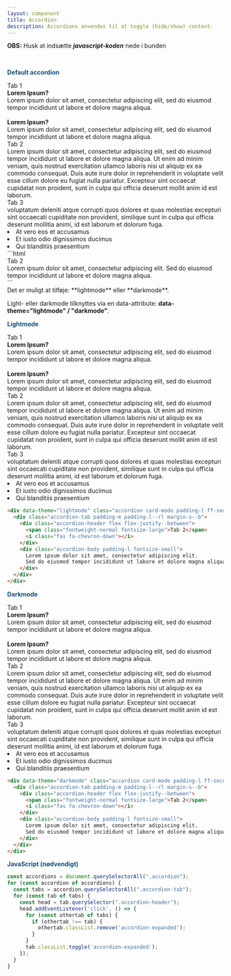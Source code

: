 ```yaml
---
layout: component
title: Accordion
description: Accordions anvendes til at toggle (hide/show) content.
---
```


**OBS:** Husk at indsætte ***javascript-koden*** nede i bunden

<br>

<span style="color:#12507b;font-weight: bolder">Default accordion</span>

<div class="flex grid-width--small">
  <div class="accordion card-mode padding-l ff-secondary width-1of1">
    <div class="accordion-tab padding-m padding-l--rl margin-s--b">
      <div class="accordion-header flex flex-justify--between">
        <span class="fontweight-normal fontsize-large">Tab 1</span>
        <i class="fas fa-chevron-down"></i>
      </div>
      <div class="accordion-body padding-l fontsize-small">
      <b>Lorem Ipsum?</b><br>
      Lorem ipsum dolor sit amet, consectetur adipiscing elit, sed do eiusmod tempor incididunt ut labore et dolore magna aliqua.
      <br><br>
      <b>Lorem Ipsum?</b><br>
      Lorem ipsum dolor sit amet, consectetur adipiscing elit, sed do eiusmod tempor incididunt ut labore et dolore magna aliqua.
      </div>
    </div>
    <div class="accordion-tab padding-m padding-l--rl margin-s--b">
      <div class="accordion-header flex flex-justify--between">
        <span class="fontweight-normal fontsize-large">Tab 2</span>
        <i class="fas fa-chevron-down"></i>
      </div>
      <div class="accordion-body padding-l fontsize-small">
      Lorem ipsum dolor sit amet, consectetur adipiscing elit, sed do eiusmod tempor incididunt ut labore et dolore magna aliqua. Ut enim ad minim veniam, quis nostrud exercitation ullamco laboris nisi ut aliquip ex ea commodo consequat. Duis aute irure dolor in reprehenderit in voluptate velit esse cillum dolore eu fugiat nulla pariatur. Excepteur sint occaecat cupidatat non proident, sunt in culpa qui officia deserunt mollit anim id est laborum.
      </div>
    </div>
      <div class="accordion-tab padding-m padding-l--rl margin-s--b">
      <div class="accordion-header flex flex-justify--between">
        <span class="fontweight-normal fontsize-large">Tab 3</span>
        <i class="fas fa-chevron-down"></i>
      </div>
      <div class="accordion-body padding-l fontsize-small">
          voluptatum deleniti atque corrupti quos dolores et quas molestias excepturi sint occaecati cupiditate non provident, similique sunt in culpa qui officia deserunt mollitia animi, id est laborum et dolorum fuga.
        <li>At vero eos et accusamus</li>
        <li>Et iusto odio dignissimos ducimus</li>
        <li>Qui blanditiis praesentium</li>
      </div>
    </div>
  </div>
</div>
```html
<div class="accordion card-mode padding-l ff-secondary width-1of1">
  <div class="accordion-tab padding-m padding-l--rl margin-s--b">
    <div class="accordion-header flex flex-justify--between">
      <span class="fontweight-normal fontsize-large">Tab 2</span>
      <i class="fas fa-chevron-down"></i>
    </div>
    <div class="accordion-body padding-l fontsize-small">
      Lorem ipsum dolor sit amet, consectetur adipiscing elit.
      Sed do eiusmod tempor incididunt ut labore et dolore magna aliqua.
    </div>
  </div>
</div>
```

<br>
Det er muligt at tilføje: **lightmode** eller **darkmode**.

Light- eller darkmode tilknyttes via en data-attribute: **data-theme="lightmode" / "darkmode"**.
<br>

<span style="color:#12507b;font-weight: bolder">Lightmode</span>

<div class="flex grid-width--small">
  <div data-theme="lightmode" class="accordion card-mode padding-l ff-secondary width-1of1">
    <div class="accordion-tab padding-m padding-l--rl margin-s--b">
      <div class="accordion-header flex flex-justify--between">
        <span class="fontweight-normal fontsize-large">Tab 1</span>
        <i class="fas fa-chevron-down"></i>
      </div>
      <div class="accordion-body padding-l fontsize-small">
      <b>Lorem Ipsum?</b><br>
      Lorem ipsum dolor sit amet, consectetur adipiscing elit, sed do eiusmod tempor incididunt ut labore et dolore magna aliqua.
      <br><br>
      <b>Lorem Ipsum?</b><br>
      Lorem ipsum dolor sit amet, consectetur adipiscing elit, sed do eiusmod tempor incididunt ut labore et dolore magna aliqua.
      </div>
    </div>
    <div class="accordion-tab padding-m padding-l--rl margin-s--b">
      <div class="accordion-header flex flex-justify--between">
        <span class="fontweight-normal fontsize-large">Tab 2</span>
        <i class="fas fa-chevron-down"></i>
      </div>
      <div class="accordion-body padding-l fontsize-small">
      Lorem ipsum dolor sit amet, consectetur adipiscing elit, sed do eiusmod tempor incididunt ut labore et dolore magna aliqua. Ut enim ad minim veniam, quis nostrud exercitation ullamco laboris nisi ut aliquip ex ea commodo consequat. Duis aute irure dolor in reprehenderit in voluptate velit esse cillum dolore eu fugiat nulla pariatur. Excepteur sint occaecat cupidatat non proident, sunt in culpa qui officia deserunt mollit anim id est laborum.
      </div>
    </div>
      <div class="accordion-tab padding-m padding-l--rl margin-s--b">
      <div class="accordion-header flex flex-justify--between">
        <span class="fontweight-normal fontsize-large">Tab 3</span>
        <i class="fas fa-chevron-down"></i>
      </div>
      <div class="accordion-body padding-l fontsize-small">
          voluptatum deleniti atque corrupti quos dolores et quas molestias excepturi sint occaecati cupiditate non provident, similique sunt in culpa qui officia deserunt mollitia animi, id est laborum et dolorum fuga.
        <li>At vero eos et accusamus</li>
        <li>Et iusto odio dignissimos ducimus</li>
        <li>Qui blanditiis praesentium</li>
      </div>
    </div>
  </div>
</div>

```html
<div data-theme="lightmode" class="accordion card-mode padding-l ff-secondary width-1of1">
  <div class="accordion-tab padding-m padding-l--rl margin-s--b">
    <div class="accordion-header flex flex-justify--between">
      <span class="fontweight-normal fontsize-large">Tab 2</span>
      <i class="fas fa-chevron-down"></i>
    </div>
    <div class="accordion-body padding-l fontsize-small">
      Lorem ipsum dolor sit amet, consectetur adipiscing elit.
      Sed do eiusmod tempor incididunt ut labore et dolore magna aliqua.
    </div>
  </div>
</div>
```

<span style="color:#12507b;font-weight: bolder">Darkmode</span>

<div class="flex grid-width--small">
  <div data-theme="darkmode" class="accordion card-mode padding-l ff-secondary width-1of1">
    <div class="accordion-tab padding-m padding-l--rl margin-s--b">
      <div class="accordion-header flex flex-justify--between">
        <span class="fontweight-normal fontsize-large">Tab 1</span>
        <i class="fas fa-chevron-down"></i>
      </div>
      <div class="accordion-body padding-l fontsize-small">
      <b>Lorem Ipsum?</b><br>
      Lorem ipsum dolor sit amet, consectetur adipiscing elit, sed do eiusmod tempor incididunt ut labore et dolore magna aliqua.
      <br><br>
      <b>Lorem Ipsum?</b><br>
      Lorem ipsum dolor sit amet, consectetur adipiscing elit, sed do eiusmod tempor incididunt ut labore et dolore magna aliqua.
      </div>
    </div>
    <div class="accordion-tab padding-m padding-l--rl margin-s--b">
      <div class="accordion-header flex flex-justify--between">
        <span class="fontweight-normal fontsize-large">Tab 2</span>
        <i class="fas fa-chevron-down"></i>
      </div>
      <div class="accordion-body padding-l fontsize-small">
      Lorem ipsum dolor sit amet, consectetur adipiscing elit, sed do eiusmod tempor incididunt ut labore et dolore magna aliqua. Ut enim ad minim veniam, quis nostrud exercitation ullamco laboris nisi ut aliquip ex ea commodo consequat. Duis aute irure dolor in reprehenderit in voluptate velit esse cillum dolore eu fugiat nulla pariatur. Excepteur sint occaecat cupidatat non proident, sunt in culpa qui officia deserunt mollit anim id est laborum.
      </div>
    </div>
      <div class="accordion-tab padding-m padding-l--rl margin-s--b">
      <div class="accordion-header flex flex-justify--between">
        <span class="fontweight-normal fontsize-large">Tab 3</span>
        <i class="fas fa-chevron-down"></i>
      </div>
      <div class="accordion-body padding-l fontsize-small">
          voluptatum deleniti atque corrupti quos dolores et quas molestias excepturi sint occaecati cupiditate non provident, similique sunt in culpa qui officia deserunt mollitia animi, id est laborum et dolorum fuga.
        <li>At vero eos et accusamus</li>
        <li>Et iusto odio dignissimos ducimus</li>
        <li>Qui blanditiis praesentium</li>
      </div>
    </div>
  </div>
</div>

```html
<div data-theme="darkmode" class="accordion card-mode padding-l ff-secondary width-1of1">
  <div class="accordion-tab padding-m padding-l--rl margin-s--b">
    <div class="accordion-header flex flex-justify--between">
      <span class="fontweight-normal fontsize-large">Tab 2</span>
      <i class="fas fa-chevron-down"></i>
    </div>
    <div class="accordion-body padding-l fontsize-small">
      Lorem ipsum dolor sit amet, consectetur adipiscing elit.
      Sed do eiusmod tempor incididunt ut labore et dolore magna aliqua.
    </div>
  </div>
</div>
```

<span style="color:#12507b;font-weight: bolder">JavaScript (nødvendigt)</span>

<script>
const accordions = document.querySelectorAll(".accordion");
for (const accordion of accordions) {
  const tabs = accordion.querySelectorAll(".accordion-tab");
  for (const tab of tabs) {
    const head = tab.querySelector(".accordion-header");
    head.addEventListener('click', () => {
      for (const othertab of tabs) {
        if (othertab !== tab) {
          othertab.classList.remove('accordion-expanded');
        }
      }
      tab.classList.toggle('accordion-expanded');
    });
  }
}
</script>

```javascript
const accordions = document.querySelectorAll(".accordion");
for (const accordion of accordions) {
  const tabs = accordion.querySelectorAll(".accordion-tab");
  for (const tab of tabs) {
    const head = tab.querySelector(".accordion-header");
    head.addEventListener('click', () => {
      for (const othertab of tabs) {
        if (othertab !== tab) {
          othertab.classList.remove('accordion-expanded');
        }
      }
      tab.classList.toggle('accordion-expanded');
    });
  }
}
```
